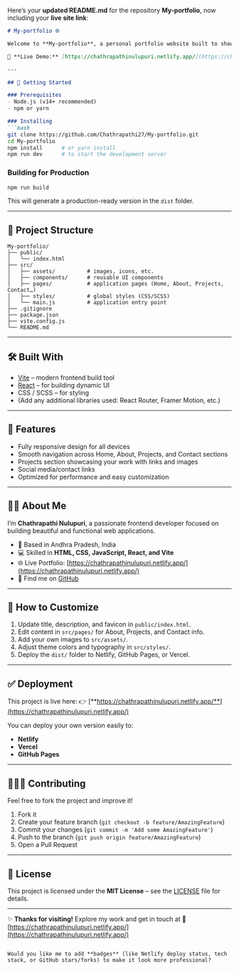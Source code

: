 Here’s your **updated README.md** for the repository **My-portfolio**, now including your **live site link**:

````markdown
# My-portfolio 🌐  

Welcome to **My-portfolio**, a personal portfolio website built to showcase my skills, projects, and experience.  

🎯 **Live Demo:** [https://chathrapathinulupuri.netlify.app/](https://chathrapathinulupuri.netlify.app/)  

---

## 🚀 Getting Started  

### Prerequisites  
- Node.js (v14+ recommended)  
- npm or yarn  

### Installing  
```bash
git clone https://github.com/Chathrapathi27/My-portfolio.git
cd My-portfolio
npm install      # or yarn install
npm run dev      # to start the development server
````

### Building for Production

```bash
npm run build
```

This will generate a production-ready version in the `dist` folder.

---

## 📁 Project Structure

```
My-portfolio/
├── public/
│   └── index.html
├── src/
│   ├── assets/          # images, icons, etc.
│   ├── components/      # reusable UI components
│   ├── pages/           # application pages (Home, About, Projects, Contact…)
│   ├── styles/          # global styles (CSS/SCSS)
│   └── main.js          # application entry point
├── .gitignore
├── package.json
├── vite.config.js
└── README.md
```

---

## 🛠 Built With

* [Vite](https://vitejs.dev) – modern frontend build tool
* [React](https://react.dev) – for building dynamic UI
* CSS / SCSS – for styling
* (Add any additional libraries used: React Router, Framer Motion, etc.)

---

## 🎨 Features

* Fully responsive design for all devices
* Smooth navigation across Home, About, Projects, and Contact sections
* Projects section showcasing your work with links and images
* Social media/contact links
* Optimized for performance and easy customization

---

## 🧑‍💼 About Me

I’m **Chathrapathi Nulupuri**, a passionate frontend developer focused on building beautiful and functional web applications.

* 📍 Based in Andhra Pradesh, India
* 💻 Skilled in **HTML, CSS, JavaScript, React, and Vite**
* 🌐 Live Portfolio: [https://chathrapathinulupuri.netlify.app/](https://chathrapathinulupuri.netlify.app/)
* 🔗 Find me on [GitHub](https://github.com/Chathrapathi27)

---

## 🔧 How to Customize

1. Update title, description, and favicon in `public/index.html`.
2. Edit content in `src/pages/` for About, Projects, and Contact info.
3. Add your own images to `src/assets/`.
4. Adjust theme colors and typography in `src/styles/`.
5. Deploy the `dist/` folder to Netlify, GitHub Pages, or Vercel.

---

## ✅ Deployment

This project is live here:
👉 [**https://chathrapathinulupuri.netlify.app/**](https://chathrapathinulupuri.netlify.app/)

You can deploy your own version easily to:

* **Netlify**
* **Vercel**
* **GitHub Pages**

---

## 🙋🏽‍♂️ Contributing

Feel free to fork the project and improve it!

1. Fork it
2. Create your feature branch (`git checkout -b feature/AmazingFeature`)
3. Commit your changes (`git commit -m 'Add some AmazingFeature'`)
4. Push to the branch (`git push origin feature/AmazingFeature`)
5. Open a Pull Request

---

## 📄 License

This project is licensed under the **MIT License** – see the [LICENSE](LICENSE) file for details.

---

✨ **Thanks for visiting!**
Explore my work and get in touch at
🔗 [https://chathrapathinulupuri.netlify.app/](https://chathrapathinulupuri.netlify.app/)

```

Would you like me to add **badges** (like Netlify deploy status, tech stack, or GitHub stars/forks) to make it look more professional?
```

